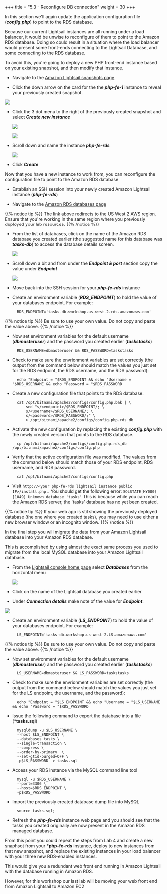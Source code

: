 +++
title = "5.3 - Reconfigure DB connection"
weight = 30
+++

In this section we'll again update the application configuration file (***config.php***) to point to the RDS database. 

Because our current Lightsail instances are all running under a load balancer, it would be unwise to reconfigure of them to point to the Amazon RDS database. Doing so could result in a situation where the load balancer would present some front-ends connecting to the Lightsail Database, and some connecting to the RDS database. 

To avoid this, you're going to deploy a new PHP front-end instance based on your existing snapshot, and then modify that instance. 

* Navigate to the <a href="https://lightsail.aws.amazon.com/ls/webapp/home/snapshots" target="_blank">Amazon Lightsail snapshots page</a> 

* Click the down arrow on the card for the the ***php-fe-1*** instance to reveal your previously created snapshot. 

![](../../images/snapshot-down-arrow.jpg?classes=border)

* Click the 3 dot menu to the right of the previously created snapshot and select ***Create new instance***

    ![](../../images/three-dots-rds.jpg?classes=border)

    ![](../../images/rds-create-new-instance.jpg?classes=border)

* Scroll down and name the instance ***php-fe-rds***

    ![](../../images/name-php-fe-rds.jpg?classes=border)

* Click ***Create***

Now that you have a new instance to work from, you can reconfigure the configuration file to point to the Amazon RDS database

* Establish an SSH session into your newly created Amazon Lightsail instance (***php-fe-rds***)

* Navigate to the <a href="https://us-west-2.console.aws.amazon.com/rds/home?region=us-west-2#databases:" target="_blank">Amazon RDS databases page</a> 

{{% notice tip %}}
The link above redirects to the US West 2 AWS region. Ensure that you're working in the same region where you previously deployed your lab resources. 
{{% /notice %}} 

* From the list of databases, click on the name of the Amazon RDS database you created earlier (the suggested name for this database was ***tasks-db***) to access the database details screen. 
    
    ![](../../images/rds-database-name.jpg?classes=border)

* Scroll down a bit and from under the ***Endpoint & port*** section copy the value under ***Endpoint***
    
    ![](../../images/rds-endpoint.jpg?classes=border)

* Move back into the SSH session for your ***php-fe-rds*** instance

* Create an environment variable (***RDS_ENDPOINT***) to hold the value of your databases endpoint. For example: 

        RDS_ENDPOINT='tasks-db.workshop.us-west-2.rds.amazonaws.com'

{{% notice tip %}}
Be sure to use your own value. Do not copy and paste the value above. 
{{% /notice %}}

* Now set environment variables for the default username (***dbmasteruser***) and the password you created earlier (***taskstasks***)

        RDS_USERNAME=dbmasteruser && RDS_PASSWORD=taskstasks

* Check to make sure the envrionment variables are set correctly (the output from the command below should match the values you just set for the RDS endpoint, the RDS username, and the RDS password):

        echo "Endpoint = "$RDS_ENDPOINT && echo "Username = "$RDS_USERNAME && echo "Password = "$RDS_PASSWORD


* Create a new configuration file that points to the RDS database:

        cat /opt/bitnami/apache2/configs/config.php.bak | \
            sed "s/<endpoint>/$RDS_ENDPOINT/; \
            s/<username>/$RDS_USERNAME/; \
            s/<password>/$RDS_PASSWORD/;" \
            > /opt/bitnami/apache2/configs/config.php.rds_db

* Activate the new configuration by replacing the existing ***config.php*** with the newly created version that points to the RDS database.

        cp /opt/bitnami/apache2/configs/config.php.rds_db /opt/bitnami/apache2/configs/config.php

* Verify that the active configuration file was modified. The values from the command below should match those of your RDS endpoint, RDS username, and RDS password.

        cat /opt/bitnami/apache2/configs/config.php

* Visit `http://<your php-fe-rds lightsail instance public IP>/install.php.`. You should get the following error: `SQLSTATE[HY000] [1049] Unknown database 'tasks'` This is because while you can reach the Amazon RDS server, the 'tasks' database has no yet been created. 

{{% notice tip %}}
If your web app is stil showing the previously deployed database (the one where you created tasks), you may need to use either a new browser window or an incognito window. 
{{% /notice %}}


In the final step you will migrate the data from your Amazon Lightsail database into your Amazon RDS database. 

This is accomplished by using almost the exact same process you used to migrate from the local MySQL database into your Amazon Lightsail database. 

* From the <a href="https://lightsail.aws.amazon.com/ls/webapp/home/" target="_blank">Lightsail console home page</a> select ***Databases*** from the horizontal menu

    ![](../../images/databases-menu.jpg?classes=border)

* Click on the name of the Lightsail database you created earlier

* Under ***Connection details*** make note of the value for ***Endpoint***.

![](../../images/endpoint.jpg?classes=border)
* Create an environment variable (***LS_ENDPOINT***) to hold the value of your databases endpoint. For example: 

        LS_ENDPOINT='tasks-db.workshop.us-west-2.LS.amazonaws.com'

{{% notice tip %}}
Be sure to use your own value. Do not copy and paste the value above. 
{{% /notice %}}

* Now set environment variables for the default username (***dbmasteruser***) and the password you created earlier (***taskstasks***)

        LS_USERNAME=dbmasteruser && LS_PASSWORD=taskstasks

* Check to make sure the envrionment variables are set correctly (the output from the command below should match the values you just set for the LS endpoint, the username, and the password):

        echo "Endpoint = "$LS_ENDPOINT && echo "Username = "$LS_USERNAME && echo "Password = "$RDS_PASSWORD

* Issue the following command to export the database into a file (***tasks.sql**)

        mysqldump -u $LS_USERNAME \
        --host $LS_ENDPOINT \
        --databases tasks \
        --single-transaction \
        --compress \
        --order-by-primary  \
        --set-gtid-purged=OFF \
        -p$LS_PASSWORD  > tasks.sql

* Access your RDS instance via the MySQL command line tool

        mysql -u $RDS_USERNAME \
        --port=3306 \
        --host=$RDS_ENDPOINT \
        -p$RDS_PASSWORD 

* Import the previously created database dump file into MySQL

        source tasks.sql;

* Refresh the ***php-fe-rds*** instance web page and you should see that the tasks you created originally are now present in the Amazon RDS managed database. 

From this point you could repeat the steps from Lab 4 and create a new snaphsot from your ***php-fe-rds** instance, deploy to new instances from that new snapshot, and replace the existing instances in your load balancer with your three new RDS-enabled instances. 

This would give you a redundant web front end running in Amazon Lightsail with the database running in Amazon RDS. 

However, for this workshop our last lab will be moving your web front end from Amazon Lightsail to Amazon EC2
